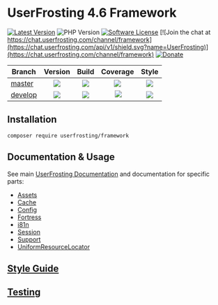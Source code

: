 # UserFrosting 4.6 Framework

[![Latest Version](https://img.shields.io/github/release/userfrosting/framework.svg)](https://github.com/userfrosting/framework/releases)
![PHP Version](https://img.shields.io/packagist/php-v/userfrosting/framework.svg?color=brightgreen)
[![Software License](https://img.shields.io/badge/license-MIT-brightgreen.svg)](LICENSE.md)
[![Join the chat at https://chat.userfrosting.com/channel/framework](https://chat.userfrosting.com/api/v1/shield.svg?name=UserFrosting)](https://chat.userfrosting.com/channel/framework)
[![Donate](https://img.shields.io/badge/Open%20Collective-Donate-blue.svg)](https://opencollective.com/userfrosting#backer)

| Branch | Version | Build | Coverage | Style |
| ------ |:-------:|:-----:|:--------:|:-----:|
| [master][framework] | ![][framework-version] | [![][framework-master-build]][framework-travis] | [![][framework-master-codecov]][framework-codecov] | [![][framework-style-master]][framework-style] |
| [develop][framework-develop] | ![][framework-version-develop] | [![][framework-develop-build]][framework-travis] | [![][framework-develop-codecov]][framework-codecov] | [![][framework-style-develop]][framework-style] |

<!-- Links -->
[framework]: https://github.com/userfrosting/framework
[framework-develop]: https://github.com/userfrosting/framework/tree/develop
[framework-version]: https://img.shields.io/github/release/userfrosting/framework.svg?color=success&label=Version
[framework-version-develop]: https://img.shields.io/badge/Version-5.0.x-yellow.svg
[framework-master-build]: https://img.shields.io/github/workflow/status/userfrosting/framework/Build/master?logo=github
[framework-master-codecov]: https://codecov.io/gh/userfrosting/framework/branch/master/graph/badge.svg
[framework-develop-build]: https://img.shields.io/github/workflow/status/userfrosting/framework/Build/develop?logo=github
[framework-develop-codecov]: https://codecov.io/gh/userfrosting/framework/branch/develop/graph/badge.svg
[framework-releases]: https://github.com/userfrosting/framework/releases
[framework-travis]: https://github.com/userfrosting/framework/actions
[framework-codecov]: https://codecov.io/gh/userfrosting/framework
[framework-style-master]: https://github.styleci.io/repos/360994768/shield?branch=master&style=flat
[framework-style-develop]: https://github.styleci.io/repos/360994768/shield?branch=develop&style=flat
[framework-style]: https://github.styleci.io/repos/360994768

## Installation
```
composer require userfrosting/framework
```

## Documentation & Usage
See main [UserFrosting Documentation](https://learn.userfrosting.com) and documentation for specific parts: 
 - [Assets](src/Assets/)
 - [Cache](src/Cache/)
 - [Config](src/Config/)
 - [Fortress](src/Fortress/)
 - [i81n](src/I18n)
 - [Session](src/Session)
 - [Support](src/Support)
 - [UniformResourceLocator](src/UniformResourceLocator)

## [Style Guide](STYLE_GUIDE.md)

## [Testing](RUNNING_TESTS.md)
